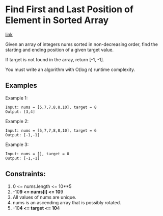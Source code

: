 # Find First and Last Position of Element in Sorted Array

[link](https://leetcode.com/problems/find-first-and-last-position-of-element-in-sorted-array/)


Given an array of integers nums sorted in non-decreasing order, find the starting and ending position of a given target value.

If target is not found in the array, return [-1, -1].

You must write an algorithm with O(log n) runtime complexity.

## Examples

Example 1:

```
Input: nums = [5,7,7,8,8,10], target = 8
Output: [3,4]
```

Example 2:

```
Input: nums = [5,7,7,8,8,10], target = 6
Output: [-1,-1]
```

Example 3:

```
Input: nums = [], target = 0
Output: [-1,-1]
```

## Constraints:

1. 0 <= nums.length <= 10**5
2. -10**9 <= nums[i] <= 10**9
3. All values of nums are unique.
4. nums is an ascending array that is possibly rotated.
5. -10**4 <= target <= 10**4
